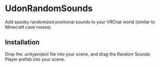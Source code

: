 # UdonRandomSounds

Add spooky randomized positional sounds to your VRChat world (similar to Minecraft cave noises).

## Installation

Drop the .unityproject file into your scene, and drag the Random Sounds Player prefab into your scene.